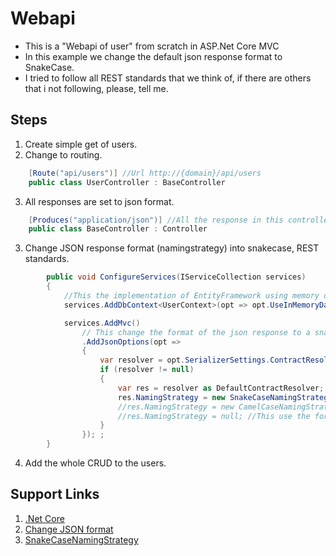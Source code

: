 # Webapi

* This is a "Webapi of user" from scratch in ASP.Net Core MVC
* In this example we change the default json response format to SnakeCase.
* I tried to follow all REST standards that we think of, if there are others that i not following, please, tell me.

## Steps

1. Create simple get of users.
2. Change to routing.

```csharp
    [Route("api/users")] //Url http://{domain}/api/users
    public class UserController : BaseController
```

3. All responses are set to json format.

```csharp
    [Produces("application/json")] //All the response in this controller are set to json, not matter what.
    public class BaseController : Controller
```

3. Change JSON response format (namingstrategy) into snakecase, REST standards.

```csharp
        public void ConfigureServices(IServiceCollection services)
        {
            //This the implementation of EntityFramework using memory database.
            services.AddDbContext<UserContext>(opt => opt.UseInMemoryDatabase("WebapiTest"));

            services.AddMvc()
                // This change the format of the json response to a snakecase.
                .AddJsonOptions(opt =>
                {
                    var resolver = opt.SerializerSettings.ContractResolver;
                    if (resolver != null)
                    {
                        var res = resolver as DefaultContractResolver;
                        res.NamingStrategy = new SnakeCaseNamingStrategy();
                        //res.NamingStrategy = new CamelCaseNamingStrategy();
                        //res.NamingStrategy = null; //This use the format of you already had.
                    }
                }); ;
        }
```

4. Add the whole CRUD to the users.

## Support Links

1. [.Net Core](http://www.tutorialsteacher.com/core)
2. [Change JSON format](https://weblog.west-wind.com/posts/2016/Jun/27/Upgrading-to-ASPNET-Core-RTM-from-RC2#ToCamelCaseorNot)
3. [SnakeCaseNamingStrategy](https://www.newtonsoft.com/json/help/html/T_Newtonsoft_Json_Serialization_SnakeCaseNamingStrategy.htm)